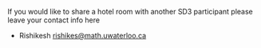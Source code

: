 If you would like to share a hotel room with another SD3 participant please leave your contact info here

* Rishikesh rishikes@math.uwaterloo.ca
